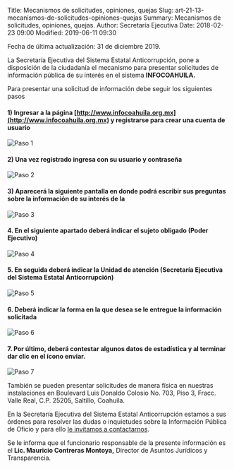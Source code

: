 Title: Mecanismos de solicitudes, opiniones, quejas
Slug: art-21-13-mecanismos-de-solicitudes-opiniones-quejas
Summary: Mecanismos de solicitudes, opiniones, quejas.
Author: Secretaría Ejecutiva
Date: 2018-02-23 09:00
Modified: 2019-06-11 09:30


Fecha de última actualización: 31 de diciembre 2019.

La Secretaría Ejecutiva del Sistema Estatal Anticorrupción, pone a disposición de la ciudadanía el mecanismo para presentar solicitudes de información pública de su interés en el sistema **INFOCOAHUILA.**

Para presentar una solicitud de información debe seguir los siguientes pasos

#### 1) Ingresar a la página [http://www.infocoahuila.org.mx](http://www.infocoahuila.org.mx) y registrarse para crear una cuenta de usuario

<img class="img-fluid" src="paso-1.png" alt="Paso 1">

#### 2) Una vez registrado ingresa con su usuario y contraseña

<img class="img-fluid" src="paso-2.png" alt="Paso 2">

#### 3) Aparecerá la siguiente pantalla en donde podrá escribir sus preguntas sobre la información de su interés de la

<img class="img-fluid" src="paso-3.png" alt="Paso 3">

#### 4. En el siguiente apartado deberá indicar el sujeto obligado (Poder Ejecutivo)

<img class="img-fluid" src="paso-4.png" alt="Paso 4">

#### 5. En seguida deberá indicar la Unidad de atención (Secretaría Ejecutiva del Sistema Estatal Anticorrupción)

<img class="img-fluid" src="paso-5.png" alt="Paso 5">

#### 6. Deberá indicar la forma en la que desea se le entregue la información solicitada

<img class="img-fluid" src="paso-6.png" alt="Paso 6">

#### 7. Por último, deberá contestar algunos datos de estadística y al terminar dar clic en el ícono enviar.

<img class="img-fluid" src="paso-7.png" alt="Paso 7">

También se pueden presentar solicitudes de manera física en nuestras instalaciones en Boulevard Luis Donaldo Colosio No. 703, Piso 3, Fracc. Valle Real, C.P. 25205, Saltillo, Coahuila.

En la Secretaría Ejecutiva del Sistema Estatal Anticorrupción estamos a sus órdenes para resolver las dudas o inquietudes sobre la Información Pública de Oficio y para ello [le invitamos a contactarnos](../contacto/).

Se le informa que el funcionario responsable de la presente información es el **Lic. Mauricio Contreras Montoya,** Director de Asuntos Jurídicos y Transparencia.
